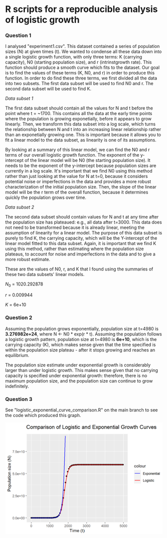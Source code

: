 # R scripts for a reproducible analysis of logistic growth

### **Question 1**

I analysed "experiment1.csv". This dataset contained a series of population sizes (N) at given times (t). We wanted to condense all these data down into a single logistic growth function, with only three terms: K (carrying capacity), N0 (starting population size), and r (intrinstgrowth rate). This function should produce a smooth curve which fits to the dataset. Our goal is to find the values of these terms (K, N0, and r) in order to produce this function. 
In order to do find these three terms, we first divided all the data into two subsets. 
The first data subset will be used to find N0 and r. 
The second data subset will be used to find K. 

*Data subset 1*

The first data subset should contain all the values for N and t before the point where t = ~1700. This contains all the data at the early time points where the population is growing exponetially, before it appears to grow linearly. Then, we transform this data subset into a log scale, which turns the relationship between N and t into an increasing linear relationship rather than an exponetially growing one. This is important because it allows you to fit a linear model to the data subset, as linearity is one of its assumptions. 

By looking at a summary of this linear model, we can find the N0 and r terms of our overall logistic growth function. The exponent of the y-intercept of the linear model will be N0 (the starting population size). It needs to be the exponent of the y-intercept because population sizes are currently in a log scale. It's important that we find N0 using this method rather than just looking at the value for N at t=0, because it considers potential noise or imperfections in the data and provides a more robust characterization of the initial population size. Then, the slope of the linear model will be the r term of the overall function, because it determines quickly the population grows over time. 

*Data subset 2*

The second data subset should contain values for N and t at any time after the population size has plateaued: e.g., all data after t=3000. This data does not need to be transformed because it is already linear, meeting the assumption of linearity for a linear model. The purpose of this data subset is purely to find K, the carrying capacity, which will be the Y-intercept of the linear model fitted to this data subset. Again, it is important that we find K using this method, rather than estimating where the population size plateaus, to account for noise and imperfections in the data and to give a more robust estimate. 

These are the values of N0, r, and K that I found using the summaries of these two data subsets' linear models. 

$N_0$ = 1020.292878

$r$ = 0.009944

$K$ = 6e+10


### **Question 2**

Assuming the population grows exponentially, population size at t=4980 is **3.276982e+24**, where N <- N0 * exp(r * t). 
Assuming the population follows a logistic growth pattern, population size at t=4980 is **6e+10**, which is the carrying capacity (K), which makes sense given that the time specified is within the population size plateau - after it stops growing and reaches an equilibrium. 

The population size estimate under exponential growth is considerably larger than under logistic growth. This makes sense given that no carrying capacity is specified under exponential growth: therefore, there is no maximum population size, and the population size can continue to grow indefinitely. 


### **Question 3** 

See "logistic_exponential_curve_comparison.R" on the main branch to see the code which produced this graph. 

![Graph comparing exponential and logistic population growth curve](https://github.com/ashsilvv/logistic_growth/blob/main/exponential%20logistic%20curves.png?raw=true)
